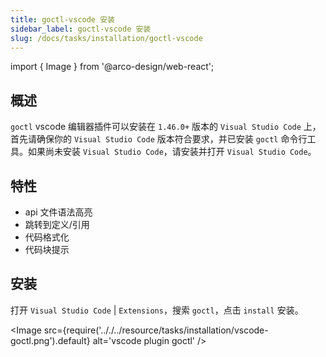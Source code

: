 ```yaml
---
title: goctl-vscode 安装
sidebar_label: goctl-vscode 安装
slug: /docs/tasks/installation/goctl-vscode
---
```

import { Image } from '@arco-design/web-react';

## 概述

`goctl` vscode 编辑器插件可以安装在 `1.46.0+` 版本的 `Visual Studio Code` 上，首先请确保你的 `Visual Studio Code` 版本符合要求，并已安装 `goctl` 命令行工具。如果尚未安装 `Visual Studio Code`，请安装并打开 `Visual Studio Code`。

## 特性

- api 文件语法高亮
- 跳转到定义/引用
- 代码格式化
- 代码块提示

## 安装

打开 `Visual Studio Code` | `Extensions`，搜索 `goctl`，点击 `install` 安装。

<Image
      src={require('.././../resource/tasks/installation/vscode-goctl.png').default}
      alt='vscode plugin goctl'
/>
